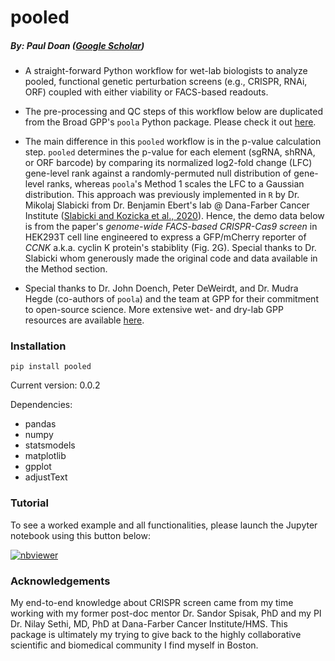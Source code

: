 # pooled

##### By: Paul Doan ([Google Scholar](https://scholar.google.com/citations?view_op=list_works&hl=en&hl=en&user=O4q49qQAAAAJ))


- A straight-forward Python workflow for wet-lab biologists to analyze pooled, functional genetic perturbation screens (e.g., CRISPR, RNAi, ORF) coupled with either viability or FACS-based readouts.

- The pre-processing and QC steps of this workflow below are duplicated from the Broad GPP's `poola` Python package. Please check it out [here](https://pypi.org/project/poola/). 

- The main difference in this `pooled` workflow is in the p-value calculation step. `pooled` determines the p-value for each element (sgRNA, shRNA, or ORF barcode) by comparing its normalized log2-fold change (LFC) gene-level rank against a randomly-permuted null distribution of gene-level ranks, whereas `poola`'s Method 1 scales the LFC to a Gaussian distribution. This approach was previously implemented in `R` by Dr. Mikolaj Slabicki from Dr. Benjamin Ebert's lab @ Dana-Farber Cancer Institute ([Slabicki and Kozicka et al., 2020](https://pubmed.ncbi.nlm.nih.gov/32494016/)). Hence, the demo data below is from the paper's _genome-wide FACS-based CRISPR-Cas9 screen_ in HEK293T cell line engineered to express a GFP/mCherry reporter of *CCNK* a.k.a. cyclin K protein's stabiblity (Fig.  2G).  Special thanks to Dr. Slabicki whom generously made the original code and data available in the Method section.

- Special thanks to Dr. John Doench, Peter DeWeirdt, and Dr. Mudra Hegde (co-authors of `poola`) and the team at GPP for their commitment to open-source science. More extensive wet- and dry-lab GPP resources are available [here](https://portals.broadinstitute.org/gpp/public/).

### Installation
```
pip install pooled
```
Current version: 0.0.2

Dependencies:
- pandas
- numpy
- statsmodels
- matplotlib
- gpplot
- adjustText

### Tutorial
To see a worked example and all functionalities, please launch the Jupyter notebook using this button below:

[![nbviewer](https://img.shields.io/badge/render-nbviewer-orange.svg)](https://nbviewer.org/github/kiddo18/pooled/blob/master/notebook/pooled_implementation-Ebert-Official.ipynb)

### Acknowledgements
My end-to-end knowledge about CRISPR screen came from my time working with my former post-doc mentor Dr. Sandor Spisak, PhD and my PI Dr. Nilay Sethi, MD, PhD at Dana-Farber Cancer Institute/HMS. This package is ultimately my trying to give back to the highly collaborative scientific and biomedical community I find myself in Boston.
